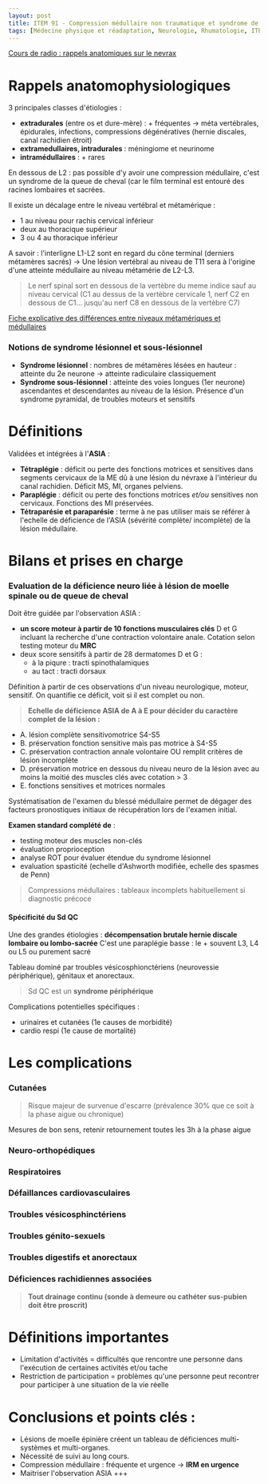 ```yaml
---
layout: post
title: ITEM 91 - Compression médullaire non traumatique et syndrome de la queue de cheval
tags: [Médecine physique et réadaptation, Neurologie, Rhumatologie, ITEM iECN]
---
```


[Cours de radio : rappels anatomiques sur le nevrax](https://cerf.radiologie.fr/sites/cerf.radiologie.fr/files/files/enseignement/pdf/05%20TC%20FB.pdf)

# Rappels anatomophysiologiques

3 principales classes d'étiologies :
- **extradurales** (entre os et dure-mère) : + fréquentes -> méta vertébrales, épidurales, infections, compressions dégénératives (hernie discales, canal rachidien étroit)
- **extramedullaires, intradurales** : méningiome et neurinome
- **intramédullaires** : + rares

En dessous de L2 : pas possible d'y avoir une compression médullaire, c'est un syndrome de la queue de cheval (car le film terminal est entouré des racines lombaires et sacrées.

Il existe un décalage entre le niveau vertébral et métamérique :
- 1 au niveau pour rachis cervical inférieur
- deux au thoracique supérieur
- 3 ou 4 au thoracique inférieur

A savoir : l'interligne L1-L2 sont en regard du cône terminal (derniers métamères sacrés)
-> Une lésion vertébral au niveau de T11 sera à l'origine d'une atteinte médullaire au niveau métamérie de L2-L3.

> Le nerf spinal sort en dessous de la vertèbre du meme indice sauf au niveau cervical (C1 au dessus de la vertèbre cervicale 1, nerf C2 en dessous de C1... jusqu'au nerf C8 en dessous de la vertèbre C7)

[Fiche explicative des différences entre niveaux métamériques et médullaires](http://www.gremmo.net/page60.html)

### Notions de syndrome lésionnel et sous-lésionnel

- **Syndrome lésionnel** : nombres de métamères lésées en hauteur : atteinte du 2e neurone -> atteinte radiculaire classiquement
- **Syndrome sous-lésionnel** : atteinte des voies longues (1er neurone) ascendantes et descendantes au niveau de la lésion. Présence d'un syndrome pyramidal, de troubles moteurs et sensitifs

# Définitions

Validées et intégrées à l'**ASIA** :
- **Tétraplégie** : déficit ou perte des fonctions motrices et sensitives dans segments cervicaux de la ME dû à une lésion du névraxe à l'intérieur du canal rachidien. Déficit MS, MI, organes pelviens.
- **Paraplégie** : déficit ou perte des fonctions motrices _et/ou_ sensitives non cervicaux. Fonctions des MI préservées.
- **Tétraparésie et paraparésie** : terme à ne pas utiliser mais se référer à l'echelle de déficience de l'ASIA (sévérité complète/ incomplète) de la lésion médullaire.

# Bilans et prises en charge

### Evaluation de la déficience neuro liée à lésion de moelle spinale ou de queue de cheval

Doit être guidée par l'observation ASIA :
- **un score moteur à partir de 10 fonctions musculaires clés** D et G incluant la recherche d'une contraction volontaire anale. Cotation selon testing moteur du **MRC**
- deux score sensitifs à partir de 28 dermatomes D et G :
  - à la piqure : tracti spinothalamiques
  - au tact : tracti dorsaux

Définition à partir de ces observations d'un niveau neurologique, moteur, sensitif. On quantifie ce déficit, voit si il est complet ou non.

> **Echelle de déficience ASIA de A à E pour décider du caractère complet de la lésion :**
- A. lésion complète sensitivomotrice S4-S5
- B. préservation fonction sensitive mais pas motrice à S4-S5
- C. préservation contraction annale volontaire OU remplit critères de lésion incomplète
- D. préservation motrice en dessous du niveau neuro de la lésion avec au moins la moitié des muscles clés avec cotation > 3
- E. fonctions sensitives et motrices normales

Systématisation de l'examen du blessé médullaire permet de dégager des facteurs pronostiques initiaux de récupération lors de l'examen initial.

**Examen standard complété de** :
- testing moteur des muscles non-clés
- évaluation proprioception
- analyse ROT pour évaluer étendue du syndrome lésionnel
- evaluation spasticité (echelle d'Ashworth modifiée, echelle des spasmes de Penn)

> Compressions médullaires : tableaux incomplets habituellement si diagnostic précoce

#### Spécificité du Sd QC

Une des grandes étiologies : **décompensation brutale hernie discale lombaire ou lombo-sacrée**
C'est une paraplégie basse : le + souvent L3, L4 ou L5 ou purement sacré

Tableau dominé par troubles vésicosphionctériens (neurovessie périphérique), génitaux et anorectaux.

> Sd QC est un **syndrome périphérique**

Complications potentielles spécifiques :
- urinaires et cutanées (1e causes de morbidité)
- cardio respi (1e cause de mortalité)

# Les complications

### Cutanées

> Risque majeur de survenue d'escarre (prévalence 30% que ce soit à la phase aigue ou chronique)

Mesures de bon sens, retenir retournement toutes les 3h à la phase aigue

### Neuro-orthopédiques

### Respiratoires

### Défaillances cardiovasculaires

### Troubles vésicosphinctériens

### Troubles génito-sexuels

### Troubles digestifs et anorectaux

### Déficiences rachidiennes associées





>**Tout drainage continu (sonde à demeure ou cathéter sus-pubien doit être proscrit)**

# Définitions importantes

- Limitation d'activités = difficultés que rencontre une personne dans l'exécution de certaines activités et/ou tache
- Restriction de participation = problèmes qu'une personne peut recontrer pour participer à une situation de la vie réelle

# Conclusions et points clés :

- Lésions de moelle épinière créent un tableau de déficiences multi-systèmes et multi-organes.
- Nécessité de suivi au long cours.
- Compression médullaire : fréquente et urgence -> **IRM en urgence**
- Maitriser l'observation ASIA +++
